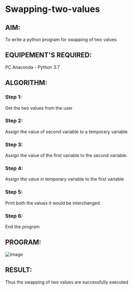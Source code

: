 # Swapping-two-values
## AIM:
To write a python program for swapping of two values
## EQUIPEMENT'S REQUIRED: 
PC
Anaconda - Python 3.7
## ALGORITHM: 
### Step 1:
Get the two values from the user
### Step 2: 
Assign the value of second variable to a temporary variable 
### Step 3: 
Assign the value of the first variable to the second variable.
### Step 4:  
Assign the value in temporary variable to the first variable
### Step 5: 
Print both the values it would be interchanged
### Step 6: 
End the program
## PROGRAM:
![image](https://github.com/arulsuriyalokeshy/Swapping-two-values/assets/149130151/885b5b31-807e-4ed8-840f-e2758fe28e83)



## RESULT:
Thus the swapping of two values are successfully executed



